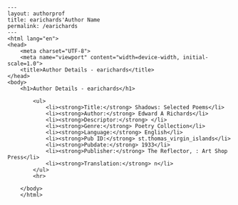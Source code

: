 
    ---
    layout: authorprof
    title: earichards'Author Name 
    permalink: /earichards
    ---
    <html lang="en">
    <head>
        <meta charset="UTF-8">
        <meta name="viewport" content="width=device-width, initial-scale=1.0">
        <title>Author Details - earichards</title>
    </head>
    <body>
        <h1>Author Details - earichards</h1>
        
            <ul>
                <li><strong>Title:</strong> Shadows: Selected Poems</li>
                <li><strong>Author:</strong> Edward A Richards</li>
                <li><strong>Descriptor:</strong> </li>
                <li><strong>Genre:</strong> Poetry Collection</li>
                <li><strong>Language:</strong> English</li>
                <li><strong>Pub ID:</strong> st.thomas_virgin_islands</li>
                <li><strong>Pubdate:</strong> 1933</li>
                <li><strong>Publisher:</strong> The Reflector, : Art Shop Press</li>
                <li><strong>Translation:</strong> n</li>
            </ul>
            <hr>
            
        </body>
        </html>
        